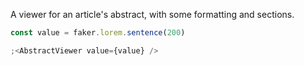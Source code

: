 A viewer for an article's abstract, with some formatting and sections.

```js
const value = faker.lorem.sentence(200)

;<AbstractViewer value={value} />
```
